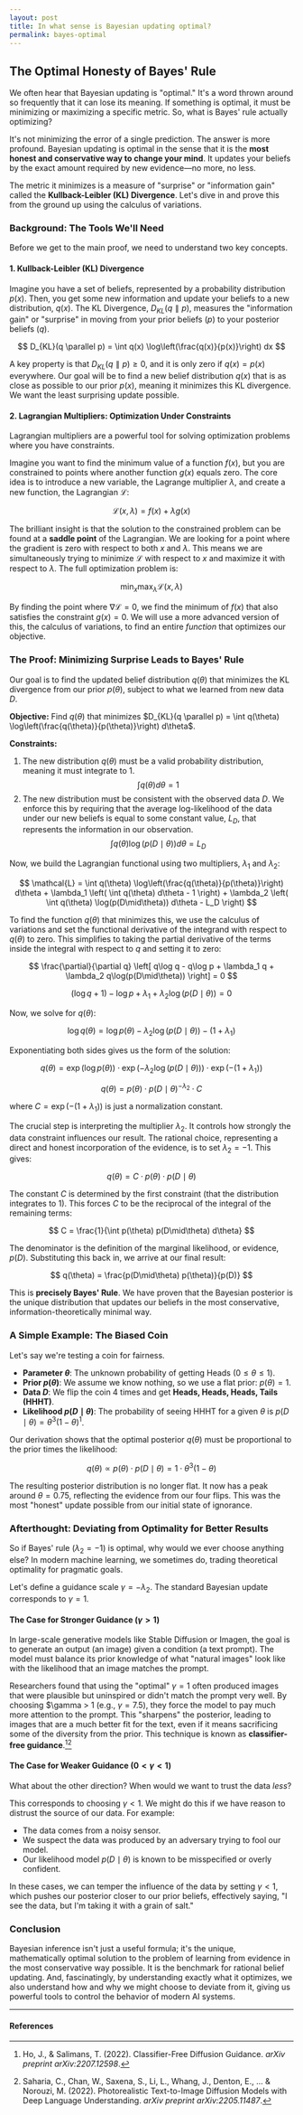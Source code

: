 ```yaml
---
layout: post
title: In what sense is Bayesian updating optimal?
permalink: bayes-optimal
---
```


## The Optimal Honesty of Bayes' Rule

We often hear that Bayesian updating is "optimal." It's a word thrown around so frequently that it can lose its meaning. If something is optimal, it must be minimizing or maximizing a specific metric. So, what is Bayes' rule actually optimizing?

It's not minimizing the error of a single prediction. The answer is more profound. Bayesian updating is optimal in the sense that it is the **most honest and conservative way to change your mind**. It updates your beliefs by the exact amount required by new evidence—no more, no less.

The metric it minimizes is a measure of "surprise" or "information gain" called the **Kullback-Leibler (KL) Divergence**. Let's dive in and prove this from the ground up using the calculus of variations.

### Background: The Tools We'll Need

Before we get to the main proof, we need to understand two key concepts.

#### 1. Kullback-Leibler (KL) Divergence

Imagine you have a set of beliefs, represented by a probability distribution $p(x)$. Then, you get some new information and update your beliefs to a new distribution, $q(x)$. The KL Divergence, $D_{KL}(q \parallel p)$, measures the "information gain" or "surprise" in moving from your prior beliefs ($p$) to your posterior beliefs ($q$).

$$
D_{KL}(q \parallel p) = \int q(x) \log\left(\frac{q(x)}{p(x)}\right) dx
$$

A key property is that $D_{KL}(q \parallel p) \ge 0$, and it is only zero if $q(x) = p(x)$ everywhere. Our goal will be to find a new belief distribution $q(x)$ that is as close as possible to our prior $p(x)$, meaning it minimizes this KL divergence. We want the least surprising update possible.

<!-- *[Image Description: An abstract, artistic visualization of information theory. Two colorful, flowing probability distributions are shown, a blue one labeled 'Prior p(x)' and a green one labeled 'Posterior q(x)'. Glowing lines of light connect the two distributions, representing the 'distance' or KL divergence between them. The style is sleek and modern.]* -->

#### 2. Lagrangian Multipliers: Optimization Under Constraints

Lagrangian multipliers are a powerful tool for solving optimization problems where you have constraints.

Imagine you want to find the minimum value of a function $f(x)$, but you are constrained to points where another function $g(x)$ equals zero. The core idea is to introduce a new variable, the Lagrange multiplier $\lambda$, and create a new function, the Lagrangian $\mathcal{L}$:

$$
\mathcal{L}(x, \lambda) = f(x) + \lambda g(x)
$$

The brilliant insight is that the solution to the constrained problem can be found at a **saddle point** of the Lagrangian. We are looking for a point where the gradient is zero with respect to both $x$ and $\lambda$. This means we are simultaneously trying to minimize $\mathcal{L}$ with respect to $x$ and maximize it with respect to $\lambda$. The full optimization problem is:

$$
\min_{x} \max_{\lambda} \mathcal{L}(x, \lambda)
$$

By finding the point where $\nabla \mathcal{L} = 0$, we find the minimum of $f(x)$ that also satisfies the constraint $g(x)=0$. We will use a more advanced version of this, the calculus of variations, to find an entire *function* that optimizes our objective.

<!-- *[Image Description: A 3D surface plot representing a Lagrangian function. The surface has a distinct saddle point. One axis is labeled 'Parameters x', another 'Lagrange Multiplier λ'. An arrow points to the saddle point, labeled 'Optimal Solution'. This visualizes the concept of finding a saddle point in a constrained optimization problem.]* -->

### The Proof: Minimizing Surprise Leads to Bayes' Rule

Our goal is to find the updated belief distribution $q(\theta)$ that minimizes the KL divergence from our prior $p(\theta)$, subject to what we learned from new data $D$.

**Objective:** Find $q(\theta)$ that minimizes $D_{KL}(q \parallel p) = \int q(\theta) \log\left(\frac{q(\theta)}{p(\theta)}\right) d\theta$.

**Constraints:**
1.  The new distribution $q(\theta)$ must be a valid probability distribution, meaning it must integrate to 1.
    $$ \int q(\theta) d\theta = 1 $$
2.  The new distribution must be consistent with the observed data $D$. We enforce this by requiring that the average log-likelihood of the data under our new beliefs is equal to some constant value, $L_D$, that represents the information in our observation.
    $$ \int q(\theta) \log(p(D\mid\theta)) d\theta = L_D $$

Now, we build the Lagrangian functional using two multipliers, $\lambda_1$ and $\lambda_2$:

$$
\mathcal{L} = \int q(\theta) \log\left(\frac{q(\theta)}{p(\theta)}\right) d\theta + \lambda_1 \left( \int q(\theta) d\theta - 1 \right) + \lambda_2 \left( \int q(\theta) \log(p(D\mid\theta)) d\theta - L_D \right)
$$

To find the function $q(\theta)$ that minimizes this, we use the calculus of variations and set the functional derivative of the integrand with respect to $q(\theta)$ to zero. This simplifies to taking the partial derivative of the terms inside the integral with respect to $q$ and setting it to zero:

$$
\frac{\partial}{\partial q} \left[ q\log q - q\log p + \lambda_1 q + \lambda_2 q\log(p(D\mid\theta)) \right] = 0
$$

$$
(\log q + 1) - \log p + \lambda_1 + \lambda_2 \log(p(D\mid\theta)) = 0
$$

Now, we solve for $q(\theta)$:

$$
\log q(\theta) = \log p(\theta) - \lambda_2 \log(p(D\mid\theta)) - (1 + \lambda_1)
$$

Exponentiating both sides gives us the form of the solution:

$$
q(\theta) = \exp(\log p(\theta)) \cdot \exp(-\lambda_2 \log(p(D\mid\theta))) \cdot \exp(-(1+\lambda_1))
$$

$$
q(\theta) = p(\theta) \cdot p(D\mid\theta)^{-\lambda_2} \cdot C
$$

where $C = \exp(-(1+\lambda_1))$ is just a normalization constant.

The crucial step is interpreting the multiplier $\lambda_2$. It controls how strongly the data constraint influences our result. The rational choice, representing a direct and honest incorporation of the evidence, is to set $\lambda_2 = -1$. This gives:

$$
q(\theta) = C \cdot p(\theta) \cdot p(D\mid\theta)
$$

The constant $C$ is determined by the first constraint (that the distribution integrates to 1). This forces $C$ to be the reciprocal of the integral of the remaining terms:

$$
C = \frac{1}{\int p(\theta) p(D\mid\theta) d\theta}
$$

The denominator is the definition of the marginal likelihood, or evidence, $p(D)$. Substituting this back in, we arrive at our final result:

$$
q(\theta) = \frac{p(D\mid\theta) p(\theta)}{p(D)}
$$

This is **precisely Bayes' Rule**. We have proven that the Bayesian posterior is the unique distribution that updates our beliefs in the most conservative, information-theoretically minimal way.

### A Simple Example: The Biased Coin

Let's say we're testing a coin for fairness.
*   **Parameter $\theta$**: The unknown probability of getting Heads ($0 \le \theta \le 1$).
*   **Prior $p(\theta)$**: We assume we know nothing, so we use a flat prior: $p(\theta) = 1$.
*   **Data $D$**: We flip the coin 4 times and get **Heads, Heads, Heads, Tails (HHHT)**.
*   **Likelihood $p(D\mid\theta)$**: The probability of seeing HHHT for a given $\theta$ is $p(D\mid\theta) = \theta^3 (1-\theta)^1$.

Our derivation shows that the optimal posterior $q(\theta)$ must be proportional to the prior times the likelihood:

$$
q(\theta) \propto p(\theta) \cdot p(D\mid\theta) = 1 \cdot \theta^3(1-\theta)
$$

The resulting posterior distribution is no longer flat. It now has a peak around $\theta=0.75$, reflecting the evidence from our four flips. This was the most "honest" update possible from our initial state of ignorance.

<!-- *[Image Description: A graph with three curves. The first, labeled 'Prior', is a flat horizontal line, representing uniform belief. The second, labeled 'Likelihood', is a curve that starts at zero, peaks at θ=0.75, and goes back to zero, representing the evidence from the data. The third, labeled 'Posterior', is a curve identical in shape to the likelihood (since the prior was flat), representing our new, updated beliefs.]* -->

### Afterthought: Deviating from Optimality for Better Results

So if Bayes' rule ($\lambda_2 = -1$) is optimal, why would we ever choose anything else? In modern machine learning, we sometimes do, trading theoretical optimality for pragmatic goals.

Let's define a guidance scale $\gamma = -\lambda_2$. The standard Bayesian update corresponds to $\gamma=1$.

#### The Case for Stronger Guidance ($\gamma > 1$)

In large-scale generative models like Stable Diffusion or Imagen, the goal is to generate an output (an image) given a condition (a text prompt). The model must balance its prior knowledge of what "natural images" look like with the likelihood that an image matches the prompt.

Researchers found that using the "optimal" $\gamma=1$ often produced images that were plausible but uninspired or didn't match the prompt very well. By choosing $\gamma > 1 (e.g., $\gamma=7.5$), they force the model to pay much more attention to the prompt. This "sharpens" the posterior, leading to images that are a much better fit for the text, even if it means sacrificing some of the diversity from the prior. This technique is known as **classifier-free guidance**.[^1][^2]

#### The Case for Weaker Guidance ($0 < \gamma < 1$)

What about the other direction? When would we want to trust the data *less*?

This corresponds to choosing $\gamma < 1$. We might do this if we have reason to distrust the source of our data. For example:
*   The data comes from a noisy sensor.
*   We suspect the data was produced by an adversary trying to fool our model.
*   Our likelihood model $p(D\mid\theta)$ is known to be misspecified or overly confident.

In these cases, we can temper the influence of the data by setting $\gamma < 1$, which pushes our posterior closer to our prior beliefs, effectively saying, "I see the data, but I'm taking it with a grain of salt."

### Conclusion

Bayesian inference isn't just a useful formula; it's the unique, mathematically optimal solution to the problem of learning from evidence in the most conservative way possible. It is the benchmark for rational belief updating. And, fascinatingly, by understanding exactly what it optimizes, we also understand how and why we might choose to deviate from it, giving us powerful tools to control the behavior of modern AI systems.

---
#### References
[^1]: Ho, J., & Salimans, T. (2022). Classifier-Free Diffusion Guidance. *arXiv preprint arXiv:2207.12598*.
[^2]: Saharia, C., Chan, W., Saxena, S., Li, L., Whang, J., Denton, E., ... & Norouzi, M. (2022). Photorealistic Text-to-Image Diffusion Models with Deep Language Understanding. *arXiv preprint arXiv:2205.11487*.